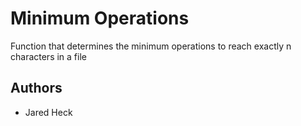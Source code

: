 # Minimum Operations

Function that determines the minimum operations to reach exactly n characters in a file    


## Authors
* Jared Heck
